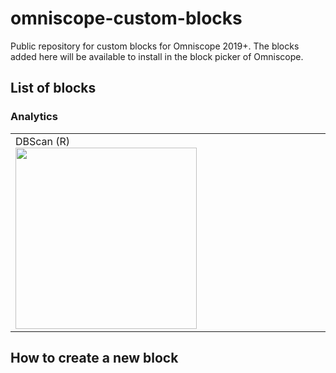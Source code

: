 # omniscope-custom-blocks
Public repository for custom blocks for Omniscope 2019+.
The blocks added here will be available to install in the block picker of Omniscope.

## List of blocks

### Analytics
<table>
    <tr valign="top">
        <td width="33%">DBScan (R)<br><a href="Analytics/Clustering/DBScan/R/README.md" title="DBScan (R)"><img width="290" src="https://github.com/visokio/custom-blocks/raw/master/Analytics/Clustering/DBScan/R/thumbnail.png"></a></td>
    </tr>
    
</table>


## How to create a new block
